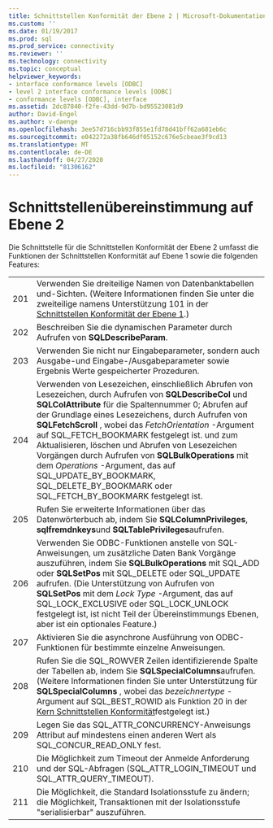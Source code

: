 ```yaml
---
title: Schnittstellen Konformität der Ebene 2 | Microsoft-Dokumentation
ms.custom: ''
ms.date: 01/19/2017
ms.prod: sql
ms.prod_service: connectivity
ms.reviewer: ''
ms.technology: connectivity
ms.topic: conceptual
helpviewer_keywords:
- interface conformance levels [ODBC]
- level 2 interface conformance levels [ODBC]
- conformance levels [ODBC], interface
ms.assetid: 2dc87840-f2fe-43dd-9d7b-bd95523081d9
author: David-Engel
ms.author: v-daenge
ms.openlocfilehash: 3ee57d716cbb93f855e1fd78d41bff62a681eb6c
ms.sourcegitcommit: e042272a38fb646df05152c676e5cbeae3f9cd13
ms.translationtype: MT
ms.contentlocale: de-DE
ms.lasthandoff: 04/27/2020
ms.locfileid: "81306162"
---
```

# <a name="level-2-interface-conformance"></a>Schnittstellenübereinstimmung auf Ebene 2
Die Schnittstelle für die Schnittstellen Konformität der Ebene 2 umfasst die Funktionen der Schnittstellen Konformität auf Ebene 1 sowie die folgenden Features:  
  
|||  
|-|-|  
|201|Verwenden Sie dreiteilige Namen von Datenbanktabellen und-Sichten. (Weitere Informationen finden Sie unter die zweiteilige namens Unterstützung 101 in der [Schnittstellen Konformität der Ebene 1](../../../odbc/reference/develop-app/level-1-interface-conformance.md).)|  
|202|Beschreiben Sie die dynamischen Parameter durch Aufrufen von **SQLDescribeParam**.|  
|203|Verwenden Sie nicht nur Eingabeparameter, sondern auch Ausgabe-und Eingabe-/Ausgabeparameter sowie Ergebnis Werte gespeicherter Prozeduren.|  
|204|Verwenden von Lesezeichen, einschließlich Abrufen von Lesezeichen, durch Aufrufen von **SQLDescribeCol** und **SQLColAttribute** für die Spaltennummer 0; Abrufen auf der Grundlage eines Lesezeichens, durch Aufrufen von **SQLFetchScroll** , wobei das *FetchOrientation* -Argument auf SQL_FETCH_BOOKMARK festgelegt ist. und zum Aktualisieren, löschen und Abrufen von Lesezeichen Vorgängen durch Aufrufen von **SQLBulkOperations** mit dem *Operations* -Argument, das auf SQL_UPDATE_BY_BOOKMARK, SQL_DELETE_BY_BOOKMARK oder SQL_FETCH_BY_BOOKMARK festgelegt ist.|  
|205|Rufen Sie erweiterte Informationen über das Datenwörterbuch ab, indem Sie **SQLColumnPrivileges**, **sqlfremdnkeys**und **SQLTablePrivileges**aufrufen.|  
|206|Verwenden Sie ODBC-Funktionen anstelle von SQL-Anweisungen, um zusätzliche Daten Bank Vorgänge auszuführen, indem Sie **SQLBulkOperations** mit SQL_ADD oder **SQLSetPos** mit SQL_DELETE oder SQL_UPDATE aufrufen. (Die Unterstützung von Aufrufen von **SQLSetPos** mit dem *Lock Type* -Argument, das auf SQL_LOCK_EXCLUSIVE oder SQL_LOCK_UNLOCK festgelegt ist, ist nicht Teil der Übereinstimmungs Ebenen, aber ist ein optionales Feature.)|  
|207|Aktivieren Sie die asynchrone Ausführung von ODBC-Funktionen für bestimmte einzelne Anweisungen.|  
|208|Rufen Sie die SQL_ROWVER Zeilen identifizierende Spalte der Tabellen ab, indem Sie **SQLSpecialColumns**aufrufen. (Weitere Informationen finden Sie unter Unterstützung für **SQLSpecialColumns** , wobei das *bezeichnertype* -Argument auf SQL_BEST_ROWID als Funktion 20 in der [Kern Schnittstellen Konformität](../../../odbc/reference/develop-app/core-interface-conformance.md)festgelegt ist.)|  
|209|Legen Sie das SQL_ATTR_CONCURRENCY-Anweisungs Attribut auf mindestens einen anderen Wert als SQL_CONCUR_READ_ONLY fest.|  
|210|Die Möglichkeit zum Timeout der Anmelde Anforderung und der SQL-Abfragen (SQL_ATTR_LOGIN_TIMEOUT und SQL_ATTR_QUERY_TIMEOUT).|  
|211|Die Möglichkeit, die Standard Isolationsstufe zu ändern; die Möglichkeit, Transaktionen mit der Isolationsstufe "serialisierbar" auszuführen.|
